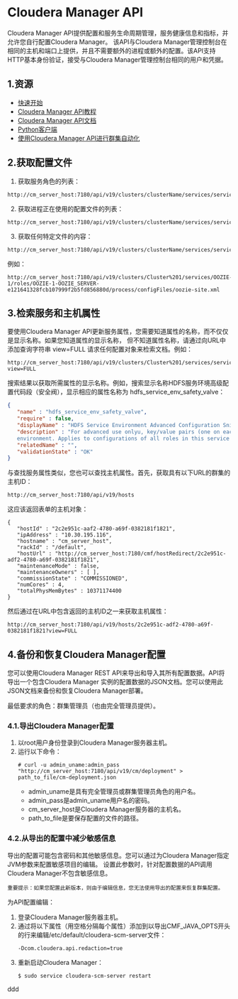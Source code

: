 Cloudera Manager API
================================================================================
Cloudera Manager API提供配置和服务生命周期管理，服务健康信息和指标，并允许您自行配置Cloudera Manager。
该API与Cloudera Manager管理控制台在相同的主机和端口上提供，并且不需要额外的进程或额外的配置。该API支持
HTTP基本身份验证，接受与Cloudera Manager管理控制台相同的用户和凭据。

## 1.资源
+ [快速开始](http://cloudera.github.io/cm_api/docs/quick-start/)
+ [Cloudera Manager API教程](http://cloudera.github.io/cm_api/apidocs/v19/tutorial.html)
+ [Cloudera Manager API文档](http://cloudera.github.io/cm_api/apidocs/v19/)
+ [Python客户端](http://cloudera.github.io/cm_api/docs/python-client/)
+ [使用Cloudera Manager API进行群集自动化](https://www.cloudera.com/documentation/enterprise/latest/topics/cm_intro_automation_api.html#xd_583c10bfdbd326ba--7f25092b-13fba2465e5--7f17)

## 2.获取配置文件
1. 获取服务角色的列表：
```
http://cm_server_host:7180/api/v19/clusters/clusterName/services/serviceName/roles
```
2. 获取进程正在使用的配置文件的列表：
```
http://cm_server_host:7180/api/v19/clusters/clusterName/services/serviceName/roles/roleName/process
```
3. 获取任何特定文件的内容：
```
http://cm_server_host:7180/api/v19/clusters/clusterName/services/serviceName/roles/roleName/process/configFiles/configFileName
```
例如：
```
http://cm_server_host:7180/api/v19/clusters/Cluster%201/services/OOZIE-1/roles/OOZIE-1-OOZIE_SERVER-e121641328fcb107999f2b5fd856880d/process/configFiles/oozie-site.xml
```

## 3.检索服务和主机属性
要使用Cloudera Manager API更新服务属性，您需要知道属性的名称，而不仅仅是显示名称。如果您知道属性的显示名称，
但不知道属性名称，请通过向URL中添加查询字符串 view=FULL 请求任何配置对象来检索文档。例如：
```
http://cm_server_host:7180/api/v19/clusters/Cluster%201/services/service_name/config?view=FULL
```
搜索结果以获取所需属性的显示名称。例如，搜索显示名称HDFS服务环境高级配置代码段（安全阀），显示相应的属性名称为
hdfs_service_env_safety_valve：
```json
{
   "name" : "hdfs_service_env_safety_valve",
   "require" : false,
   "displayName" : "HDFS Service Environment Advanced Configuration Snippet (Safety Valve)",
   "description" : "For advanced use onlyu, key/value pairs (one on each line) to be inserted into a roles
   environment. Applies to configurations of all roles in this service except client configuration.",
   "relatedName" : "",
   "validationState" : "OK"
}
```
与查找服务属性类似，您也可以查找主机属性。首先，获取具有以下URL的群集的主机ID：
```
http://cm_server_host:7180/api/v19/hosts
```
这应该返回表单的主机对象：
```
{
   "hostId" : "2c2e951c-aaf2-4780-a69f-0382181f1821",
   "ipAddress" : "10.30.195.116",
   "hostname" : "cm_server_host",
   "rackId" : "/default",
   "hostUrl" : "http://cm_server_host:7180/cmf/hostRedirect/2c2e951c-adf2-4780-a69f-0382181f1821",
   "maintenanceMode" : false,
   "maintenanceOwners" : [ ],
   "commissionState" : "COMMISSIONED",
   "numCores" : 4,
   "totalPhysMemBytes" : 10371174400
}
```
然后通过在URL中包含返回的主机ID之一来获取主机属性：
```
http://cm_server_host:7180/api/v19/hosts/2c2e951c-adf2-4780-a69f-0382181f1821?view=FULL
```

## 4.备份和恢复Cloudera Manager配置
您可以使用Cloudera Manager REST API来导出和导入其所有配置数据。API将导出一个包含Cloudera Manager
实例的配置数据的JSON文档。您可以使用此JSON文档来备份和恢复Cloudera Manager部署。

最低要求的角色：群集管理员（也由完全管理员提供）。

### 4.1.导出Cloudera Manager配置
1. 以root用户身份登录到Cloudera Manager服务器主机。
2. 运行以下命令：
    ```
    # curl -u admin_uname:admin_pass "http://cm_server_host:7180/api/v19/cm/deployment" > path_to_file/cm-deployment.json
    ```
    + admin_uname是具有完全管理员或群集管理员角色的用户名。
    + admin_pass是admin_uname用户名的密码。
    + cm_server_host是Cloudera Manager服务器的主机名。
    + path_to_file是要保存配置的文件的路径。

### 4.2.从导出的配置中减少敏感信息
导出的配置可能包含密码和其他敏感信息。您可以通过为Cloudera Manager指定JVM参数来配置敏感项目的编辑。
设置此参数时，针对配置数据的API调用Cloudera Manager不包含敏感信息。
```
重要提示：如果您配置此新版本，则由于编辑信息，您无法使用导出的配置来恢复群集配置。
```
为API配置编辑：
1. 登录Cloudera Manager服务器主机。
2. 通过将以下属性（用空格分隔每个属性）添加到以导出CMF_JAVA_OPTS开头的行来编辑/etc/default/cloudera-scm-server文件：
    ```
    -Dcom.cloudera.api.redaction=true
    ```
3. 重新启动Cloudera Manager：
    ```shell 
    $ sudo service cloudera-scm-server restart
    ```




























ddd
